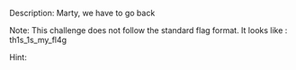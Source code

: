 Description:
Marty, we have to go back

Note: This challenge does not follow the standard flag format. It looks like : th1s_1s_my_fl4g

Hint:

